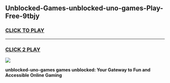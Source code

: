 
## Unblocked-Games-unblocked-uno-games-Play-Free-9tbjy
<h3>
<a href="https://premium76.site?title=unblocked-uno-games&ref=18A1">CLICK TO PLAY</a></h3>
<hr>

<h3>
<a href="https://premium76.site?title=unblocked-uno-games&ref=18A1">CLICK 2 PLAY</a>
  
</h3>

<a href="https://premium76.site?title=unblocked-uno-games&ref=18A1"><img src="https://clearcache.store/games.png"></a>


**unblocked-uno-games games unblocked: Your Gateway to Fun and Accessible Online Gaming**
